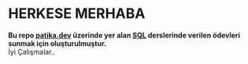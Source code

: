 # HERKESE MERHABA
**Bu repo [patika.dev](https://www.patika.dev/) üzerinde yer alan [SQL](https://app.patika.dev/egitimler/veri-bilimi-patikasi/sql) derslerinde verilen ödevleri sunmak için oluşturulmuştur.**  
İyi Çalışmalar..